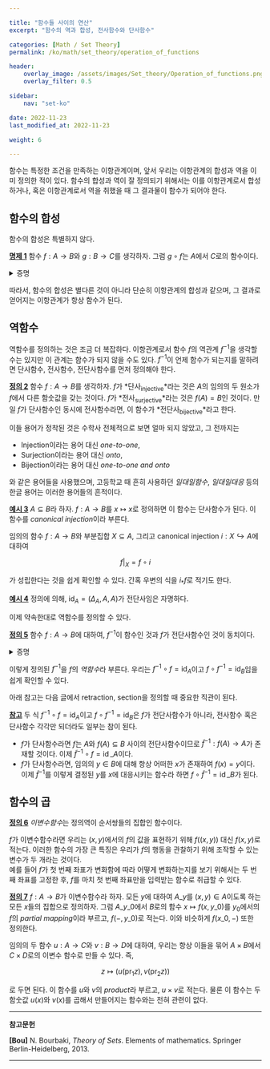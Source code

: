 ```yaml
---

title: "함수들 사이의 연산"
excerpt: "함수의 역과 합성, 전사함수와 단사함수"

categories: [Math / Set Theory]
permalink: /ko/math/set_theory/operation_of_functions

header:
    overlay_image: /assets/images/Set_theory/Operation_of_functions.png
    overlay_filter: 0.5

sidebar: 
    nav: "set-ko"

date: 2022-11-23
last_modified_at: 2022-11-23

weight: 6

---
```


함수는 특정한 조건을 만족하는 이항관계이며, 앞서 우리는 이항관계의 합성과 역을 이미 정의한 적이 있다. 함수의 합성과 역이 잘 정의되기 위해서는 이를 이항관계로서 합성하거나, 혹은 이항관계로서 역을 취했을 때 그 결과물이 함수가 되어야 한다.

## 함수의 합성

함수의 합성은 특별하지 않다.

<div class="proposition" markdown="1">

<ins id="pp1">**명제 1**</ins> 함수 $f:A\rightarrow B$와 $g:B\rightarrow C$를 생각하자. 그럼 $g\circ f$는 $A$에서 $C$로의 함수이다.

</div>
<details class="proof" markdown="1">
<summary>증명</summary>

우선 $g\circ f$의 정의역이 $A$ 전체임은 자명하다. $f$의 값은 모든 $A$의 원소들에 대해 정의되고, 또 $g$의 값 또한 모든 $B$의 원소, 특히 모든 $f(A)\subseteq B$의 원소에 대해 정의되기 때문이다. 따라서 주어진 명제를 보이기 위해서는

> 어떠한 $x\in A$에 대해서도 $(x,z)$, $(x,z')\in G\circ H$라면 반드시 $z=z'$이다.

를 보이면 충분하다.

$(x,z),(x,z')\in G\circ F$라 가정하자. 그럼 $G\circ F$의 정의에 의하여, $(x,y)\in F$, $(y,z)\in G$이고 $(x,y')\in F$, $(y',z')\in G$이도록 하는 $y,y'$가 각각 존재한다. 그런데 $f$가 함수이므로 $(x,y)\in F$와 $(x,y')\in F$로부터 $y=y'$이다. 이제 두 조건 $(y,z)\in G$와 $(y',z')\in G$, 그리고 $y=y'$인 것과 $g$가 함수인 것으로부터 $z=z'$임을 안다.

</details>

따라서, 함수의 합성은 별다른 것이 아니라 단순히 이항관계의 합성과 같으며, 그 결과로 얻어지는 이항관계가 항상 함수가 된다.

## 역함수

역함수를 정의하는 것은 조금 더 복잡하다. 이항관계로서 함수 $f$의 역관계 $f^{-1}$을 생각할 수는 있지만 이 관계는 함수가 되지 않을 수도 있다. $f^{-1}$이 언제 함수가 되는지를 말하려면 단사함수, 전사함수, 전단사함수를 먼저 정의해야 한다.

<div class="definition" markdown="1">

<ins id="df2">**정의 2**</ins> 함수 $f:A\rightarrow B$를 생각하자. $f$가 *단사<sub>injective</sub>*라는 것은 $A$의 임의의 두 원소가 $f$에서 다른 함숫값을 갖는 것이다. $f$가 *전사<sub>surjective</sub>*라는 것은 $f(A)=B$인 것이다. 만일 $f$가 단사함수인 동시에 전사함수라면, 이 함수가 *전단사<sub>bijective</sub>*라고 한다.

</div>

이들 용어가 정착된 것은 수학사 전체적으로 보면 얼마 되지 않았고, 그 전까지는

- Injection이라는 용어 대신 *one-to-one*,
- Surjection이라는 용어 대신 *onto*,
- Bijection이라는 용어 대신 *one-to-one and onto*

와 같은 용어들을 사용했으며, 고등학교 때 흔히 사용하던 *일대일함수*, *일대일대응* 등의 한글 용어는 이러한 용어들의 흔적이다. 

<div class="example" markdown="1">

<ins id="ex3">**예시 3**</ins> $A\subseteq B$라 하자. $f:A\rightarrow B$를 $x\mapsto x$로 정의하면 이 함수는 단사함수가 된다. 이 함수를 *canonical injection*이라 부른다. 

임의의 함수 $f:A\rightarrow B$와 부분집합 $X\subseteq A$, 그리고 canonical injection $i:X\hookrightarrow A$에 대하여

$$f|_X=f\circ i$$

가 성립한다는 것을 쉽게 확인할 수 있다. 간혹 우변의 식을 $i_\ast f$로 적기도 한다.

</div>

<div class="example" markdown="1">

<ins id="ex4">**예시 4**</ins> 정의에 의해, $\operatorname{id}_A=(\Delta_A,A,A)$가 전단사임은 자명하다.

</div>

이제 약속한대로 역함수를 정의할 수 있다. 

<div class="definition" markdown="1">

<ins id="df5">**정의 5**</ins> 함수 $f:A\rightarrow B$에 대하여, $f^{-1}$이 함수인 것과 $f$가 전단사함수인 것이 동치이다.

</div>
<details class="proof" markdown="1">
<summary>증명</summary>

만일 $f^{-1}$가 전단사라면 이는 전사함수이기도 하므로 그 정의역은 $B$가 된다. 또, $f$는 단사함수이기도 하므로 $f^{-1}$이 함수가 된다.

이제 역으로 $f^{-1}$이 함수라 하자. 그럼 정의에 의해 $\operatorname{pr}\_1 f^{-1}=B$이다. 그런데 [§이항관계들 사이의 연산, 명제 8](/ko/math/set_theory/operation_of_binary_relations#pp8)의 첫 번째 식에 $R\_2=\operatorname{id}\_A$, $R\_1=f^{-1}$을 넣으면 $\operatorname{pr}\_1f^{-1}=f(A)$이므로, $B=f(A)$이고 따라서 $f$는 전사함수다. 

또, $(x,f(x))\in F$와 $(y, f(y))\in F$가 잘 정의된다고 가정하자. 그럼 $(f(x), x)\in F^{-1}$, $(f(y),y)\in F^{-1}$이다. 여기에 더해 만일 $f(x)=f(y)$라면 $f^{-1}$가 함수라는 것으로부터 $x=y$이다. 따라서 $f$는 단사함수이다.

</details>

이렇게 정의된 $f^{-1}$을 $f$의 *역함수*라 부른다. 우리는 $f^{-1}\circ f=\operatorname{id}_A$이고 $f\circ f^{-1}=\operatorname{id}_B$임을 쉽게 확인할 수 있다.

아래 참고는 다음 글에서 retraction, section을 정의할 때 중요한 직관이 된다.

<div class="remark" markdown="1">

<ins id="rmk1">**참고**</ins> 두 식 $f^{-1}\circ f=\operatorname{id}_A$이고 $f\circ f^{-1}=\operatorname{id}_B$은 $f$가 전단사함수가 아니라, 전사함수 혹은 단사함수 각각만 되더라도 일부는 참이 된다.  

- $f$가 단사함수라면 $f$는 $A$와 $f(A)\subseteq B$ 사이의 전단사함수이므로 $\tilde{f}^{-1}:f(A)\rightarrow A$가 존재할 것이다. 이제 $\tilde{f}^{-1}\circ f=\operatorname{id}\_A$이다.   
- $f$가 단사함수라면, 임의의 $y\in B$에 대해 항상 어떠한 $x$가 존재하여 $f(x)=y$이다. 이제 $\tilde{f}^{-1}$를 이렇게 결정된 $y$를 $x$에 대응시키는 함수라 하면 $f\circ \tilde{f}^{-1}=\operatorname{id}\_B$가 된다.

</div>

## 함수의 곱

<div class="definition" markdown="1">

<ins id="df6">**정의 6**</ins> *이변수함수*는 정의역이 순서쌍들의 집합인 함수이다.

</div>

$f$가 이변수함수라면 우리는 $(x,y)$에서의 $f$의 값을 표현하기 위해 $f((x,y))$ 대신 $f(x,y)$로 적는다. 이러한 함수의 가장 큰 특징은 우리가 $f$의 행동을 관찰하기 위해 조작할 수 있는 변수가 두 개라는 것이다.  
예를 들어 $f$가 첫 번째 좌표가 변화함에 따라 어떻게 변화하는지를 보기 위해서는 두 번째 좌표를 고정한 후, $f$를 마치 첫 번째 좌표만을 입력받는 함수로 취급할 수 있다.

<div class="definition" markdown="1">

<ins id="df7">**정의 7**</ins> $f:A\rightarrow B$가 이변수함수라 하자. 모든 $y$에 대하여 $A\_y$를 $(x,y)\in A$이도록 하는 모든 $x$들의 집합으로 정의하자. 그럼 $A\_{y\_0}$에서 $B$로의 함수 $x\mapsto f(x,y\_0)$를 $y_0$에서의 $f$의 *partial mapping*이라 부르고, $f(-,y\_0)$로 적는다. 이와 비슷하게 $f(x\_0,-)$ 또한 정의한다.

</div>

임의의 두 함수 $u:A\rightarrow C$와 $v:B\rightarrow D$에 대하여, 우리는 항상 이들을 묶어 $A\times B$에서 $C\times D$로의 이변수 함수로 만들 수 있다. 즉, 

$$z\mapsto (u(\operatorname{pr}_1 z),v(\operatorname{pr}_2z))$$

로 두면 된다. 이 함수를 $u$와 $v$의 *product*라 부르고, $u\times v$로 적는다. 물론 이 함수는 두 함숫값 $u(x)$와 $v(x)$를 곱해서 만들어지는 함수와는 전혀 관련이 없다.

---
**참고문헌**

**[Bou]** N. Bourbaki, <i>Theory of Sets</i>. Elements of mathematics. Springer Berlin-Heidelberg, 2013.

---